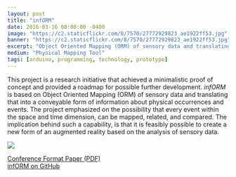```yaml
---
layout: post
title: "infORM"
date: 2016-03-16 00:00:00 -0400
image: "https://c2.staticflickr.com/8/7570/27772929823_ae1922ff53.jpg"
banner: "https://c2.staticflickr.com/8/7570/27772929823_ae1922ff53.jpg"
excerpt: "Object Oriented Mapping (ORM) of sensory data and translating that into a conveyable form of information about physical occurrences and events."
medium: "Physical Mapping Tool"
tags: [arduino, programming, technology, prototype]
---
```


This project is a research initiative that achieved a minimalistic proof of concept and provided a roadmap for possible further development. _infORM_ is based on Object Oriented Mapping (ORM) of sensory data and translating that into a conveyable form of information about physical occurrences and events. The project emphasized on the possibility that every event within the space and time dimension, can be mapped, related, and compared. The implication behind such a capability, is that it is feasibly possible to create a new form of an augmented reality based on the analysis of sensory data.

![](https://vimeo.com/161095259)

[Conference Format Paper (PDF)](https://github.com/mbrav/archive/tree/main/infORM/raw/master/ProjectIntent.pdf)  
[infORM on GitHub](https://github.com/mbrav/archive/tree/main/infORM)
